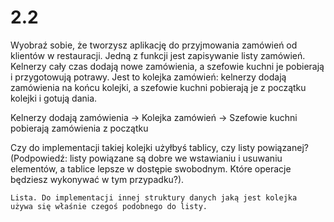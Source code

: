 # 2.2

Wyobraź sobie, że tworzysz aplikację do przyjmowania zamówień od klientów w restauracji.
Jedną z funkcji jest zapisywanie listy zamówień. Kelnerzy cały czas dodają nowe zamówienia,
a szefowie kuchni je pobierają i przygotowują potrawy. Jest to kolejka zamówień: kelnerzy
dodają zamówienia na końcu kolejki, a szefowie kuchni pobierają je z początku kolejki
i gotują dania.

Kelnerzy dodają zamówienia -> Kolejka zamówień -> Szefowie kuchni pobierają zamówienia z początku

Czy do implementacji takiej kolejki użyłbyś tablicy, czy listy powiązanej? (Podpowiedź: listy
powiązane są dobre we wstawianiu i usuwaniu elementów, a tablice lepsze w dostępie
swobodnym. Które operacje będziesz wykonywać w tym przypadku?).

```text
Lista. Do implementacji innej struktury danych jaką jest kolejka
używa się właśnie czegoś podobnego do listy.
```
